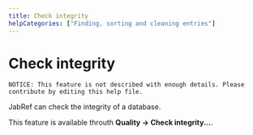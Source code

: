 ```yaml
---
title: Check integrity
helpCategories: ["Finding, sorting and cleaning entries"]
---
```


# Check integrity

```
NOTICE: This feature is not described with enough details. Please contribute by editing this help file.
```

JabRef can check the integrity of a database.

This feature is available throuth **Quality -&gt; Check integrity...**.
